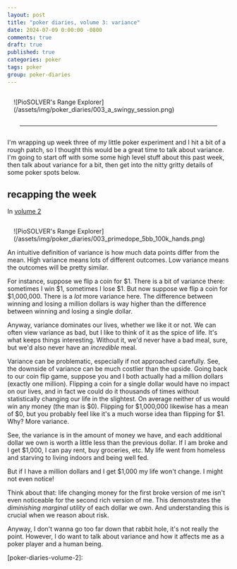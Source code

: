 ```yaml
---
layout: post
title: "poker diaries, volume 3: variance"
date: 2024-07-09 0:00:00 -0800
comments: true
draft: true
published: true
categories: poker
tags: poker
group: poker-diaries
---
```


<div markdown="1" style="margin:1em; margin-top:2em;" >
![PioSOLVER's Range Explorer](/assets/img/poker_diaries/003_a_swingy_session.png)
</div>

<hr style="margin:2em;">

I'm wrapping up week three of my little poker experiment and I hit a bit of a
rough patch, so I thought this would be a great time to talk about variance.
I'm going to start off with some some high level stuff about this past week,
then talk about variance for a bit, then get into the nitty gritty details of
some poker spots below.

## recapping the week

In [volume 2]()

<div markdown="1" style="margin:1em; margin-top:2em;" >
![PioSOLVER's Range Explorer](/assets/img/poker_diaries/003_primedope_5bb_100k_hands.png)
</div>
An intuitive definition of variance is how much data points differ from the
mean. High variance means lots of different outcomes. Low variance means the
outcomes will be pretty similar.

For instance, suppose we flip a coin for $1. There is a bit of variance there:
sometimes I win $1, sometimes I lose $1. But now suppose we flip a coin for
$1,000,000. There is a _lot_ more variance here. The difference between winning
and losing a million dollars is way higher than the difference between winning
and losing a single dollar.

Anyway, variance dominates our lives, whether we like it or not. We can often
view variance as bad, but I like to think of it as the spice of life. It's what
keeps things interesting. Without it, we'd never have a bad meal, sure, but we'd
also never have an _incredible_ meal.

Variance can be problematic, especially if not approached carefully. See, the
downside of variance can be much costlier than the upside. Going back to our
coin flip game, suppose you and I both actually had a million dollars (exactly
one million). Flipping a coin for a single dollar would have no impact on our
lives, and in fact we could do it thousands of times without statistically
changing our life in the slightest. On average neither of us would win any money
(the man is $0). Flipping for $1,000,000 likewise has a mean of $0, but you
probably feel like it's a much worse idea than flipping for $1. Why? More
variance.

See, the variance is in the amount of money we have, and each additional dollar
we own is worth a little less than the previous dollar. If I am broke and I get
$1,000, I can pay rent, buy groceries, etc. My life went from homeless and
starving to living indoors and being well fed.

But if I have a million dollars and I get $1,000 my life won't change. I might
not even notice!

Think about that: life changing money for the first broke version of me isn't
even noticeable for the second rich version of me. This demonstrates the
_diminishing marginal utility_ of each dollar we own. And understanding this is
crucial when we reason about risk.

Anyway, I don't wanna go too far down that rabbit hole, it's not really the
point. However, I do want to talk about variance and how it affects me as a
poker player and a human being.


[poker-diaries-volume-2]: 